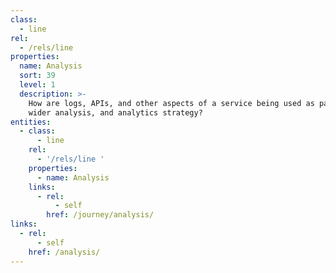 ```yaml
---
class:
  - line
rel:
  - /rels/line
properties:
  name: Analysis
  sort: 39
  level: 1
  description: >-
    How are logs, APIs, and other aspects of a service being used as part of
    wider analysis, and analytics strategy?
entities:
  - class:
      - line
    rel:
      - '/rels/line '
    properties:
      - name: Analysis
    links:
      - rel:
          - self
        href: /journey/analysis/
links:
  - rel:
      - self
    href: /analysis/
---
```

